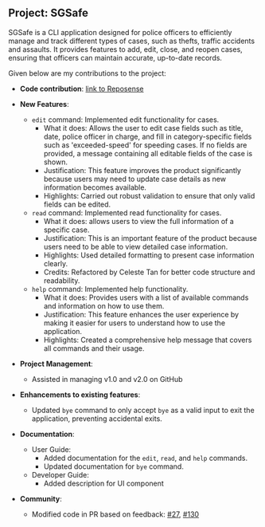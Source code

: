## Project: SGSafe

SGSafe is a CLI application designed for police officers to efficiently manage and track different types of cases, such as thefts, traffic accidents and assaults. It provides features to add, edit, close, and reopen cases, ensuring that officers can maintain accurate, up-to-date records.

Given below are my contributions to the project:
- **Code contribution**:
  [link to Reposense](https://nus-cs2113-ay2526s1.github.io/tp-dashboard/?search=shennontay&breakdown=true)
  
- **New Features**:
    - `edit` command: Implemented edit functionality for cases.
        - What it does: Allows the user to edit case fields such as title, date, police officer in charge, and fill in category-specific fields such as 'exceeded-speed' for speeding cases. If no fields are provided, a message containing all editable fields of the case is shown.
        - Justification: This feature improves the product significantly because users may need to update case details as new information becomes available.
        - Highlights: Carried out robust validation to ensure that only valid fields can be edited.
    - `read` command: Implemented read functionality for cases.
        - What it does: allows users to view the full information of a specific case.
        - Justification: This is an important feature of the product because users need to be able to view detailed case information.
        - Highlights: Used detailed formatting to present case information clearly.
        - Credits: Refactored by Celeste Tan for better code structure and readability.
    - `help` command: Implemented help functionality.
        - What it does: Provides users with a list of available commands and information on how to use them.
        - Justification: This feature enhances the user experience by making it easier for users to understand how to use the application.
        - Highlights: Created a comprehensive help message that covers all commands and their usage.

- **Project Management**:
    - Assisted in managing v1.0 and v2.0 on GitHub

- **Enhancements to existing features**:
    - Updated `bye` command to only accept `bye` as a valid input to exit the application, preventing accidental exits.

- **Documentation**:
    - User Guide:
        - Added documentation for the `edit`, `read`, and `help` commands.
        - Updated documentation for `bye` command.
    - Developer Guide:
        - Added description for UI component

- **Community**:
    - Modified code in PR based on feedback: [#27](https://github.com/AY2526S1-CS2113-W13-3/tp/pull/27), [#130](https://github.com/AY2526S1-CS2113-W13-3/tp/pull/130)